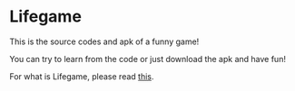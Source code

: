 # Lifegame

This is the source codes and apk of a funny game!

You can try to learn from the code or just download the apk and have fun!

For what is Lifegame, please read [this](https://en.wikipedia.org/wiki/Conway%27s_Game_of_Life).
